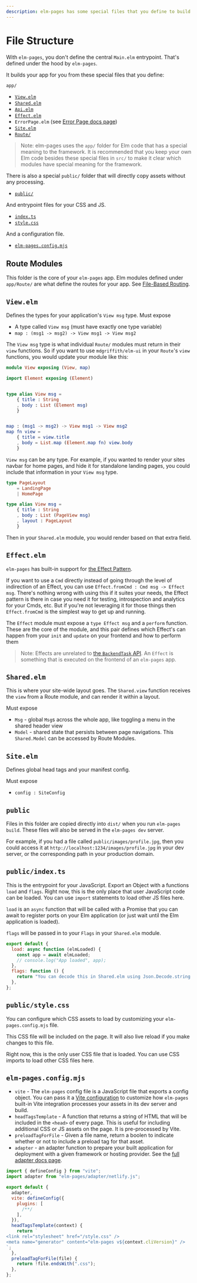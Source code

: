 ```yaml
---
description: elm-pages has some special files that you define to build your app, including a file-based routing system.
---
```


# File Structure

With `elm-pages`, you don't define the central `Main.elm` entrypoint. That's defined under the hood by `elm-pages`.

It builds your app for you from these special files that you define:

`app/`

- [`View.elm`](/docs/file-structure#view.elm)
- [`Shared.elm`](/docs/file-structure#shared.elm)
- [`Api.elm`](/docs/file-structure#api.elm)
- [`Effect.elm`](/docs/file-structure#effect.elm)
- `ErrorPage.elm` (see [Error Page docs page](/docs/error-pages))
- [`Site.elm`](/docs/file-structure#site.elm)
- [`Route/`](/docs/file-structure#page-modules)

> Note: elm-pages uses the `app/` folder for Elm code that has a special meaning to the framework. It is recommended that you keep your own Elm code besides these special files in `src/` to make it clear which modules have special meaning for the framework.

There is also a special `public/` folder that will directly copy assets without any processing.

- [`public/`](/docs/file-structure#public)

And entrypoint files for your CSS and JS.

- [`index.ts`](/docs/file-structure#index.ts)
- [`style.css`](/docs/file-structure#style.css)

And a configuration file.

- [`elm-pages.config.mjs`](#elm-pages.config.mjs)

## Route Modules

This folder is the core of your `elm-pages` app. Elm modules defined under `app/Route/` are what define the routes for your app. See [File-Based Routing](/docs/file-based-routing).

## `View.elm`

Defines the types for your application's `View msg` type.
Must expose

- A type called `View msg` (must have exactly one type variable)
- `map : (msg1 -> msg2) -> View msg1 -> View msg2`

The `View msg` type is what individual `Route/` modules must return in their `view` functions.
So if you want to use `mdgriffith/elm-ui` in your `Route`'s `view` functions, you would update your module like this:

```elm
module View exposing (View, map)

import Element exposing (Element)


type alias View msg =
    { title : String
    , body : List (Element msg)
    }


map : (msg1 -> msg2) -> View msg1 -> View msg2
map fn view =
    { title = view.title
    , body = List.map (Element.map fn) view.body
    }
```

`View msg` can be any type. For example, if you wanted to render your sites navbar
for home pages, and hide it for standalone landing pages, you could include that information in your `View msg` type.

```elm
type PageLayout
    = LandingPage
    | HomePage

type alias View msg =
    { title : String
    , body : List (PageView msg)
    , layout : PageLayout
    }
```

Then in your `Shared.elm` module, you would render based on that extra field.

## `Effect.elm`

`elm-pages` has built-in support for [the Effect Pattern](https://sporto.github.io/elm-patterns/architecture/effects.html).

If you want to use a `Cmd` directly instead of going through the level of indirection of an Effect, you can use `Effect.fromCmd : Cmd msg -> Effect msg`.
There's nothing wrong with using this if it suites your needs, the Effect pattern is there in case you need it for testing, introspection and analytics for your Cmds, etc. But if you're not leveraging it for those things then `Effect.fromCmd` is the simplest way to get up and running.

The `Effect` module must expose a `type Effect msg` and a `perform` function. These are the core of the module, and this pair defines which Effect's
can happen from your `init` and `update` on your frontend and how to perform them

> Note: Effects are unrelated to [the `BackendTask` API](https://package.elm-lang.org/packages/dillonkearns/elm-pages/latest/BackendTask). An `Effect` is something that is executed on the frontend of an `elm-pages` app.

## `Shared.elm`

This is where your site-wide layout goes. The `Shared.view` function receives the `view` from a
Route module, and can render it within a layout.

Must expose

- `Msg` - global `Msg`s across the whole app, like toggling a menu in the shared header view
- `Model` - shared state that persists between page navigations. This `Shared.Model` can be accessed by Route Modules.

## `Site.elm`

Defines global head tags and your manifest config.

Must expose

- `config : SiteConfig`

## `public`

Files in this folder are copied directly into `dist/` when you run `elm-pages build`. These files will also be served in the `elm-pages dev` server.

For example, if you had a file called `public/images/profile.jpg`, then you could access it at `http://localhost:1234/images/profile.jpg` in your dev server, or the corresponding path in your production domain.

## `public/index.ts`

This is the entrypoint for your JavaScript. Export an Object with a functions `load` and `flags`. Right now, this is the only place that user JavaScript code can be loaded. You can use `import` statements to load other JS files here.

`load` is an `async` function that will be called with a Promise that you can await to register ports on your Elm application (or just wait until the Elm application is loaded).

`flags` will be passed in to your `Flags` in your `Shared.elm` module.

```javascript
export default {
  load: async function (elmLoaded) {
    const app = await elmLoaded;
    // console.log("App loaded", app);
  },
  flags: function () {
    return "You can decode this in Shared.elm using Json.Decode.string!";
  },
};
```

## `public/style.css`

You can configure which CSS assets to load by customizing your `elm-pages.config.mjs` file.

This CSS file will be included on the page. It will also live reload if you make changes to this file.

Right now, this is the only user CSS file that is loaded. You can use CSS imports to load other CSS files here.

## `elm-pages.config.mjs`

- `vite` - The `elm-pages` config file is a JavaScript file that exports a config object. You can pass it a [Vite configuration](https://vitejs.dev/config/) to customize how `elm-pages` built-in Vite integration processes your assets in its dev server and build.
- `headTagsTemplate` - A function that returns a string of HTML that will be included in the `<head>` of every page. This is useful for including additional CSS or JS assets on the page. It is pre-processed by Vite.
- `preloadTagForFile` - Given a file name, return a boolen to indicate whether or not to include a preload tag for that asset.
- `adapter` - an adapter function to prepare your built application for deployment with a given framework or hosting provider. See the [full adapter docs page](/docs/adapters).

```js
import { defineConfig } from "vite";
import adapter from "elm-pages/adapter/netlify.js";

export default {
  adapter,
  vite: defineConfig({
    plugins: [
      /**/
    ],
  }),
  headTagsTemplate(context) {
    return `
<link rel="stylesheet" href="/style.css" />
<meta name="generator" content="elm-pages v${context.cliVersion}" />
`;
  },
  preloadTagForFile(file) {
    return !file.endsWith(".css");
  },
};
```
